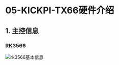 # 05-KICKPI-TX66硬件介绍



## 1. 主控信息

### RK3566

![rk3566基本信息](http://tanzhtanzh.oss-cn-shenzhen.aliyuncs.com/img/rk3566bd.png)



